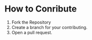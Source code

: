 # How to Conribute
1. Fork the Repository
2. Create a branch for your contributing.
3. Open a pull request.

